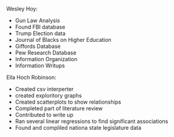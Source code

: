 Wesley Hoy:

- Gun Law Analysis
- Found FBI database
- Trump Election data
- Journal of Blacks on Higher Education
- Giffords Database
- Pew Research Database
- Information Organization
- Information Writups


Ella Hoch Robinson:

- Created csv interperter
- created exploritory graphs
- Created scatterplots to show relationships
- Completed part of literature review
- Contributed to write up
- Ran several linear regressions to find significant associations
- Found and compliled nationa state legislature data
